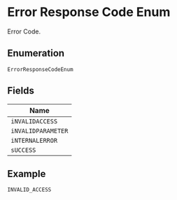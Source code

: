 
# Error Response Code Enum

Error Code.

## Enumeration

`ErrorResponseCodeEnum`

## Fields

| Name |
|  --- |
| `iNVALIDACCESS` |
| `iNVALIDPARAMETER` |
| `iNTERNALERROR` |
| `sUCCESS` |

## Example

```
INVALID_ACCESS
```

